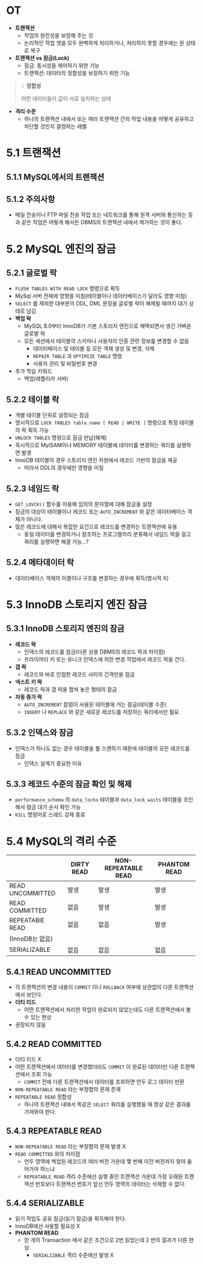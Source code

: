 # OT

- **트랜잭션**
    - 작업의 완전성을 보장해 주는 것
    - 논리적인 작업 셋을 모두 완벽하게 처리하거나, 처리하지 못할 경우에는 원 상태로 복구
- **트랜잭션 vs 잠금(Lock)**
    - 잠금: 동시성을 제어하기 위한 기능
    - 트랜잭션: 데이터의 정합성을 보장하기 위한 기능
    
> 💡 **정합성**
> 
>    어떤 데이터들이 값이 서로 일치하는 상태
    
- **격리 수준**
    - 하나의 트랜잭션 내에서 또는 여러 트랜잭션 간의 작업 내용을 어떻게 공유하고 차단할 것인지 결정하는 레벨

# 5.1 트랜잭션

## 5.1.1 MySQL에서의 트랜잭션

## 5.1.2 주의사항

- 메일 전송이나 FTP 파일 전송 작업 또는 네트워크를 통해 원격 서버와 통신하는 등과 같은 작업은 어떻게 해서든 DBMS의 트랜잭션 내에서 제거하는 것이 좋다.

# 5.2 MySQL 엔진의 잠금

## 5.2.1 글로벌 락

- `FLUSH TABLES WITH READ LOCK` 명령으로 획득
- MySql 서버 전체에 영향을 미침(테이블이나 데이터베이스가 달라도 영향 미침)
- `SELECT` 를 제외한 대부분의 DDL, DML 문장을 글로벌 락이 해제될 때까지 대기 상태로 남김
- **백업 락**
    - MySQL 8.0부터 InnoDB가 기본 스토리지 엔진으로 채택되면서 생긴 가벼운 글로벌 락
    - 모든 세션에서 테이블의 스키마나 사용자의 인증 관련 정보를 변경할 수 없음
        - 데이터베이스 및 테이블 등 모든 객체 생성 및 변경, 삭제
        - `REPAIR TABLE` 과 `OPTIMIZE TABLE` 명령
        - 사용자 관리 및 비밀번호 변경
- 추가 학습 키워드
    - 백업(레플리카 서버)

## 5.2.2 테이블 락

- 개별 테이블 단위로 설정되는 잠금
- 명시적으로 `LOCK TABLES table_name [ READ | WRITE ]` 명령으로 특정 테이블의 락 획득 가능
- `UNLOCK TABLES` 명령으로 잠금 반납(해제)
- 묵시적으로 MyISAM이나 MEMORY 테이블에 데이터를 변경하는 쿼리를 실행하면 발생
- InnoDB 테이블의 경우 스토리지 엔진 차원에서 레코드 기반의 잠금을 제공
    - 따라서 DDL의 경우에만 영향을 미침

## 5.2.3 네임드 락

- `GET_LOVCK()` 함수를 이용해 임의의 문자열에 대해 잠금을 설정
- 잠금의 대상이 테이블이나 레코드 또는 `AUTO_INCREMENT` 와 같은 데이터베이스 객체가 아니다.
- 많은 레코드에 대해서 복잡한 요건으로 레코드를 변경하는 트랜잭션에 유용
    - 동일 데이터를 변경하거나 참조하는 프로그램끼리 분류해서 네임드 락을 걸고 쿼리를 실행하면 해결 가능…?

## 5.2.4 메타데이터 락

- 데이터베이스 객체의 이름이나 구조를 변경하는 경우에 획득(명시적 X)

# 5.3 InnoDB 스토리지 엔진 잠금

## 5.3.1 InnoDB 스토리지 엔진의 잠금

- **레코드 락**
    - 인덱스의 레코드를 잠금(다른 상용 DBMS의 레코드 락과 차이점)
    - 프라이머리 키 또는 유니크 인덱스에 의한 변경 작업에서 레코드 락을 건다.
- **갭 락**
    - 레코드와 바로 인접한 레코드 사이의 간격만을 잠금
- **넥스트 키 락**
    - 레코드 락과 갭 락을 합쳐 놓은 형태의 잠금
- **자동 증가 락**
    - `AUTO_INCREMENT` 칼럼이 사용된 테이블에 거는 잠금(테이블 수준)
    - `INSERT` 나 `REPLACE` 와 같은 새로운 레코드를 저장하는 쿼리에서만 필요

## 5.3.2 인덱스와 잠금

- 인덱스가 하나도 없는 경우 테이블을 풀 스캔하기 때문에 테이블의 모든 레코드를 잠금
    - 인덱스 설계가 중요한 이유

## 5.3.3 레코드 수준의 잠금 확인 및 해제

- `performance_schema` 의 `data_locks` 테이블과 `data_lock_waits` 테이블을 조인해서 잠금 대기 순서 확인 가능
- `KILL` 명령어로 스레드 강제 종료

# 5.4 MySQL의 격리 수준

|  | DIRTY READ | NON-REPEATABLE READ | PHANTOM READ |
| --- | --- | --- | --- |
| READ UNCOMMITTED | 발생 | 발생 | 발생 |
| READ COMMITTED | 없음 | 발생 | 발생 |
| REPEATABlE READ | 없음 | 없음 | 발생
(InnoDB는 없음) |
| SERIALIZABLE | 없음 | 없음 | 없음 |

## 5.4.1 READ UNCOMMITTED

- 각 트랜잭션의 변경 내용이 `COMMIT` 이나 `ROLLBACK` 여부에 상관없이 다른 트랜잭션에서 보인다.
- **더티 리드**
    - 어떤 트랜잭션에서 처리한 작업이 완료되지 않았는데도 다른 트랜잭션에서 볼 수 있는 현상
- 권장되지 않음

## 5.4.2 READ COMMITTED

- 더티 리드 X
- 어떤 트랜잭션에서 데이터를 변경했더라도 `COMMIT` 이 완료된 데이터만 다른 트랜잭션에서 조회 가능
    - `COMMIT` 전에 다른 트랜잭션에서 데이터를 조회하면 언두 로그 데이터 반환
- `NON-REPEATABLE READ` 라는 부정합의 문제 존재
- `REPEATABLE READ` 정합성
    - 하나의 트랜잭션 내에서 똑같은 `SELECT` 쿼리를 실행했을 때 항상 같은 결과를 가져와야 한다.

## 5.4.3 REPEATABLE READ

- `NON-REPEATABLE READ` 라는 부정합의 문제 발생 X
- `READ COMMITTED` 와의 차이점
    - 언두 영역에 백업된 레코드의 여러 버전 가운데 몇 번째 이전 버전까지 찾아 들어가야 하느냐
    - `REPEATABLE READ` 격리 수준에선 실행 중인 트랜잭션 가운데 가장 오래된 트랜잭션 번호보다 트랜잭션 번호가 앞선 언두 영역의 데이터는 삭제할 수 없다.

## 5.4.4 SERIALIZABLE

- 읽기 작업도 공유 잠금(읽기 잠금)을 획득해야 한다.
- InnoDB에선 사용할 필요성 X
- **PHANTOM READ**
    - 한 개의 Transaction 에서 같은 조건으로 2번 읽었는데 2 번의 결과가 다른 현상.
        - `SERIALIZABLE` 격리 수준에선 발생 X
